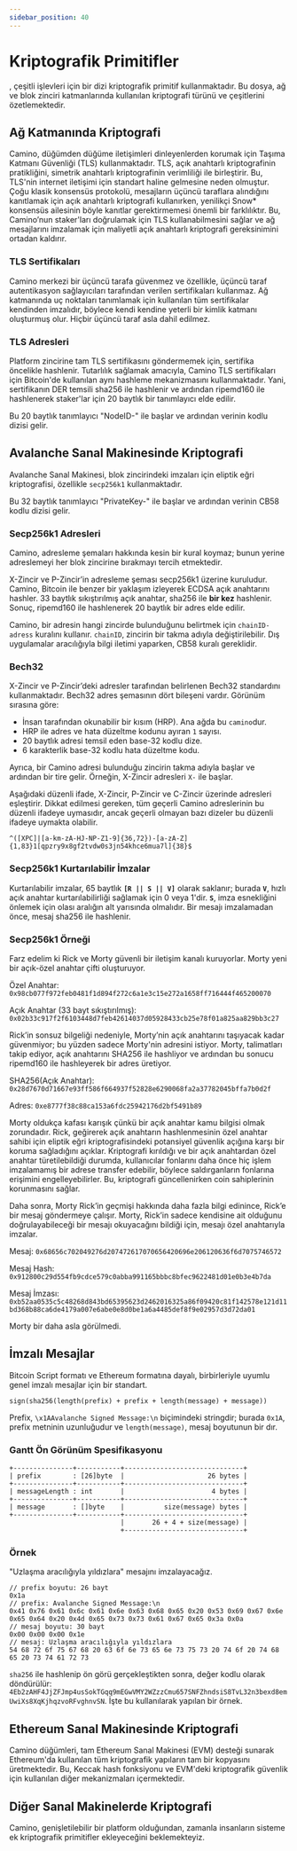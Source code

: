 ```yaml
---
sidebar_position: 40
---
```


# Kriptografik Primitifler

, çeşitli işlevleri için bir dizi kriptografik primitif kullanmaktadır. Bu dosya, ağ ve blok zinciri katmanlarında kullanılan kriptografi türünü ve çeşitlerini özetlemektedir.

## Ağ Katmanında Kriptografi

Camino, düğümden düğüme iletişimleri dinleyenlerden korumak için Taşıma Katmanı Güvenliği (TLS) kullanmaktadır. TLS, açık anahtarlı kriptografinin pratikliğini, simetrik anahtarlı kriptografinin verimliliği ile birleştirir. Bu, TLS'nin internet iletişimi için standart haline gelmesine neden olmuştur. Çoğu klasik konsensüs protokolü, mesajların üçüncü taraflara alındığını kanıtlamak için açık anahtarlı kriptografi kullanırken, yenilikçi Snow\* konsensüs ailesinin böyle kanıtlar gerektirmemesi önemli bir farklılıktır. Bu, Camino’nun staker'ları doğrulamak için TLS kullanabilmesini sağlar ve ağ mesajlarını imzalamak için maliyetli açık anahtarlı kriptografi gereksinimini ortadan kaldırır.

### TLS Sertifikaları

Camino merkezi bir üçüncü tarafa güvenmez ve özellikle, üçüncü taraf autentikasyon sağlayıcıları tarafından verilen sertifikaları kullanmaz. Ağ katmanında uç noktaları tanımlamak için kullanılan tüm sertifikalar kendinden imzalıdır, böylece kendi kendine yeterli bir kimlik katmanı oluşturmuş olur. Hiçbir üçüncü taraf asla dahil edilmez.

### TLS Adresleri

Platform zincirine tam TLS sertifikasını göndermemek için, sertifika öncelikle hashlenir. Tutarlılık sağlamak amacıyla, Camino TLS sertifikaları için Bitcoin'de kullanılan aynı hashleme mekanizmasını kullanmaktadır. Yani, sertifikanın DER temsili sha256 ile hashlenir ve ardından ripemd160 ile hashlenerek staker'lar için 20 baytlık bir tanımlayıcı elde edilir.

Bu 20 baytlık tanımlayıcı "NodeID-" ile başlar ve ardından verinin  kodlu dizisi gelir.

## Avalanche Sanal Makinesinde Kriptografi

Avalanche Sanal Makinesi, blok zincirindeki imzaları için eliptik eğri kriptografisi, özellikle `secp256k1` kullanmaktadır.

Bu 32 baytlık tanımlayıcı "PrivateKey-" ile başlar ve ardından verinin CB58 kodlu dizisi gelir.

### Secp256k1 Adresleri

Camino, adresleme şemaları hakkında kesin bir kural koymaz; bunun yerine adreslemeyi her blok zincirine bırakmayı tercih etmektedir.

X-Zincir ve P-Zincir’in adresleme şeması secp256k1 üzerine kuruludur. Camino, Bitcoin ile benzer bir yaklaşım izleyerek ECDSA açık anahtarını hashler. 33 baytlık sıkıştırılmış açık anahtar, sha256 ile **bir kez** hashlenir. Sonuç, ripemd160 ile hashlenerek 20 baytlık bir adres elde edilir.

Camino, bir adresin hangi zincirde bulunduğunu belirtmek için `chainID-adress` kuralını kullanır. `chainID`, zincirin bir takma adıyla değiştirilebilir. Dış uygulamalar aracılığıyla bilgi iletimi yaparken, CB58 kuralı gereklidir.

### Bech32

X-Zincir ve P-Zincir’deki adresler  tarafından belirlenen Bech32 standardını kullanmaktadır. Bech32 adres şemasının dört bileşeni vardır. Görünüm sırasına göre:

- İnsan tarafından okunabilir bir kısım (HRP). Ana ağda bu `camino`dur.
- HRP ile adres ve hata düzeltme kodunu ayıran `1` sayısı.
- 20 baytlık adresi temsil eden base-32 kodlu dize.
- 6 karakterlik base-32 kodlu hata düzeltme kodu.

Ayrıca, bir Camino adresi bulunduğu zincirin takma adıyla başlar ve ardından bir tire gelir. Örneğin, X-Zincir adresleri `X-` ile başlar.

Aşağıdaki düzenli ifade, X-Zincir, P-Zincir ve C-Zincir üzerinde adresleri eşleştirir. Dikkat edilmesi gereken, tüm geçerli Camino adreslerinin bu düzenli ifadeye uymasıdır, ancak geçerli olmayan bazı dizeler bu düzenli ifadeye uymakta olabilir.

```text
^([XPC]|[a-km-zA-HJ-NP-Z1-9]{36,72})-[a-zA-Z]{1,83}1[qpzry9x8gf2tvdw0s3jn54khce6mua7l]{38}$
```

### Secp256k1 Kurtarılabilir İmzalar

Kurtarılabilir imzalar, 65 baytlık **`[R || S || V]`** olarak saklanır; burada **`V`**, hızlı açık anahtar kurtarılabilirliği sağlamak için 0 veya 1'dir. **`S`**, imza esnekliğini önlemek için olası aralığın alt yarısında olmalıdır. Bir mesajı imzalamadan önce, mesaj sha256 ile hashlenir.

### Secp256k1 Örneği

Farz edelim ki Rick ve Morty güvenli bir iletişim kanalı kuruyorlar. Morty yeni bir açık-özel anahtar çifti oluşturuyor.

Özel Anahtar: `0x98cb077f972feb0481f1d894f272c6a1e3c15e272a1658ff716444f465200070`

Açık Anahtar (33 bayt sıkıştırılmış): `0x02b33c917f2f6103448d7feb42614037d05928433cb25e78f01a825aa829bb3c27`

Rick’in sonsuz bilgeliği nedeniyle, Morty’nin açık anahtarını taşıyacak kadar güvenmiyor; bu yüzden sadece Morty'nin adresini istiyor. Morty, talimatları takip ediyor, açık anahtarını SHA256 ile hashliyor ve ardından bu sonucu ripemd160 ile hashleyerek bir adres üretiyor.

SHA256(Açık Anahtar): `0x28d7670d71667e93ff586f664937f52828e6290068fa2a37782045bffa7b0d2f`

Adres: `0xe8777f38c88ca153a6fdc25942176d2bf5491b89`

Morty oldukça kafası karışık çünkü bir açık anahtar kamu bilgisi olmak zorundadır. Rick, geğirerek açık anahtarın hashlenmesinin özel anahtar sahibi için eliptik eğri kriptografisindeki potansiyel güvenlik açığına karşı bir koruma sağladığını açıklar. Kriptografi kırıldığı ve bir açık anahtardan özel anahtar türetilebildiği durumda, kullanıcılar fonlarını daha önce hiç işlem imzalamamış bir adrese transfer edebilir, böylece saldırganların fonlarına erişimini engelleyebilirler. Bu, kriptografi güncellenirken coin sahiplerinin korunmasını sağlar.

Daha sonra, Morty Rick’in geçmişi hakkında daha fazla bilgi edinince, Rick’e bir mesaj göndermeye çalışır. Morty, Rick’in sadece kendisine ait olduğunu doğrulayabileceği bir mesajı okuyacağını bildiği için, mesajı özel anahtarıyla imzalar.

Mesaj: `0x68656c702049276d207472617070656420696e206120636f6d7075746572`

Mesaj Hash: `0x912800c29d554fb9cdce579c0abba991165bbbc8bfec9622481d01e0b3e4b7da`

Mesaj İmzası: `0xb52aa0535c5c48268d843bd65395623d2462016325a86f09420c81f142578e121d11bd368b88ca6de4179a007e6abe0e8d0be1a6a4485def8f9e02957d3d72da01`

Morty bir daha asla görülmedi.

## İmzalı Mesajlar

Bitcoin Script formatı ve Ethereum formatına dayalı, birbirleriyle uyumlu genel imzalı mesajlar için bir standart.

```text
sign(sha256(length(prefix) + prefix + length(message) + message))
```

Prefix, `\x1AAvalanche Signed Message:\n` biçimindeki stringdir; burada `0x1A`, prefix metninin uzunluğudur ve `length(message)`, mesaj boyutunun bir dır.

### Gantt Ön Görünüm Spesifikasyonu

```text
+---------------+-----------+------------------------------+
| prefix        : [26]byte  |                     26 bytes |
+---------------+-----------+------------------------------+
| messageLength : int       |                      4 bytes |
+---------------+-----------+------------------------------+
| message       : []byte    |          size(message) bytes |
+---------------+-----------+------------------------------+
                            |       26 + 4 + size(message) |
                            +------------------------------+
```

### Örnek

"Uzlaşma aracılığıyla yıldızlara" mesajını imzalayacağız.

```text
// prefix boyutu: 26 bayt
0x1a
// prefix: Avalanche Signed Message:\n
0x41 0x76 0x61 0x6c 0x61 0x6e 0x63 0x68 0x65 0x20 0x53 0x69 0x67 0x6e 0x65 0x64 0x20 0x4d 0x65 0x73 0x73 0x61 0x67 0x65 0x3a 0x0a
// mesaj boyutu: 30 bayt
0x00 0x00 0x00 0x1e
// mesaj: Uzlaşma aracılığıyla yıldızlara
54 68 72 6f 75 67 68 20 63 6f 6e 73 65 6e 73 75 73 20 74 6f 20 74 68 65 20 73 74 61 72 73
```

`sha256` ile hashlenip ön görü gerçekleştikten sonra, değer  kodlu olarak döndürülür: `4Eb2zAHF4JjZFJmp4usSokTGqq9mEGwVMY2WZzzCmu657SNFZhndsiS8TvL32n3bexd8emUwiXs8XqKjhqzvoRFvghnvSN`. İşte bu  kullanılarak yapılan bir örnek.



## Ethereum Sanal Makinesinde Kriptografi

Camino düğümleri, tam Ethereum Sanal Makinesi (EVM) desteği sunarak Ethereum'da kullanılan tüm kriptografik yapıların tam bir kopyasını üretmektedir. Bu, Keccak hash fonksiyonu ve EVM'deki kriptografik güvenlik için kullanılan diğer mekanizmaları içermektedir.

## Diğer Sanal Makinelerde Kriptografi

Camino, genişletilebilir bir platform olduğundan, zamanla insanların sisteme ek kriptografik primitifler ekleyeceğini beklemekteyiz.